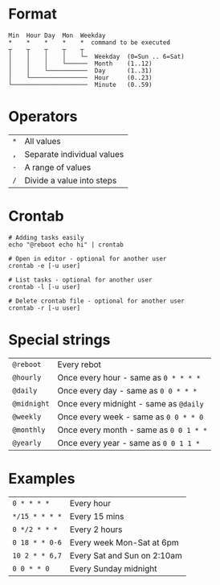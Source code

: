 # Format

```
Min  Hour Day  Mon  Weekday
*    *    *    *    *  command to be executed
┬    ┬    ┬    ┬    ┬
│    │    │    │    └─  Weekday  (0=Sun .. 6=Sat)
│    │    │    └──────  Month    (1..12)
│    │    └───────────  Day      (1..31)
│    └────────────────  Hour     (0..23)
└─────────────────────  Minute   (0..59)
```

# Operators

|     |                            |
|-----|----------------------------|
| `*` | All values                 |
| `,` | Separate individual values |
| `-` | A range of values          |
| `/` | Divide a value into steps  |


# Crontab

```
# Adding tasks easily
echo "@reboot echo hi" | crontab

# Open in editor - optional for another user
crontab -e [-u user]

# List tasks - optional for another user
crontab -l [-u user]

# Delete crontab file - optional for another user
crontab -r [-u user]
```

# Special strings

|             |                                        |
|-------------|----------------------------------------|
| `@reboot`   | Every rebot                            |
| `@hourly`   | Once every hour - same as `0 * * * *`  |
| `@daily`    | Once every day - same as `0 0 * * *`   |
| `@midnight` | Once every midnight - same as `@daily` |
| `@weekly`   | Once every week - same as `0 0 * * 0`  |
| `@monthly`  | Once every month - same as `0 0 1 * *` |
| `@yearly`   | Once every year - same as `0 0 1 1 *`  |


# Examples

|                |                             |
|----------------|-----------------------------|
| `0 * * * *`    | Every hour                  |
| `*/15 * * * *` | Every 15 mins               |
| `0 */2 * * *`  | Every 2 hours               |
| `0 18 * * 0-6` | Every week Mon-Sat at 6pm   |
| `10 2 * * 6,7` | Every Sat and Sun on 2:10am |
| `0 0 * * 0`    | Every Sunday midnight       |
